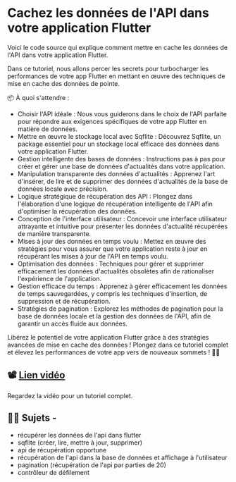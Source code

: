 # Cachez les données de l'API dans votre application Flutter

Voici le code source qui explique comment mettre en cache les données de l'API dans votre application Flutter.

Dans ce tutoriel, nous allons percer les secrets pour turbocharger les performances de votre app Flutter en mettant en œuvre des techniques de mise en cache des données de pointe.

📦 À quoi s'attendre :

- Choisir l'API idéale : Nous vous guiderons dans le choix de l'API parfaite pour répondre aux exigences spécifiques de votre app Flutter en matière de données.
- Mettre en œuvre le stockage local avec Sqflite : Découvrez Sqflite, un package essentiel pour un stockage local efficace des données dans votre application Flutter.
- Gestion intelligente des bases de données : Instructions pas à pas pour créer et gérer une base de données d'actualités dans votre application.
- Manipulation transparente des données d'actualités : Apprenez l'art d'insérer, de lire et de supprimer des données d'actualités de la base de données locale avec précision.
- Logique stratégique de récupération des API : Plongez dans l'élaboration d'une logique de récupération intelligente de l'API afin d'optimiser la récupération des données.
- Conception de l'interface utilisateur : Concevoir une interface utilisateur attrayante et intuitive pour présenter les données d'actualité récupérées de manière transparente.
- Mises à jour des données en temps voulu : Mettez en œuvre des stratégies pour vous assurer que votre application reste à jour en récupérant les mises à jour de l'API en temps voulu.
- Optimisation des données : Techniques pour gérer et supprimer efficacement les données d'actualités obsolètes afin de rationaliser l'expérience de l'application.
- Gestion efficace du temps : Apprenez à gérer efficacement les données de temps sauvegardées, y compris les techniques d'insertion, de suppression et de récupération.
- Stratégies de pagination : Explorez les méthodes de pagination pour la base de données locale et la gestion des données de l'API, afin de garantir un accès fluide aux données.

Libérez le potentiel de votre application Flutter grâce à des stratégies avancées de mise en cache des données ! 
Plongez dans ce tutoriel complet et élevez les performances de votre app vers de nouveaux sommets ! 📱✨

## 📽 [Lien vidéo](https://youtu.be/t4TWC9xATaM)
Regardez la vidéo pour un tutoriel complet.

## 👨‍💻 Sujets -
- récupérer les données de l'api dans flutter
- sqflite (créer, lire, mettre à jour, supprimer)
- api de récupération opportune
- récupération de l'api dans la base de données et affichage à l'utilisateur
- pagination (récupération de l'api par parties de 20)
- contrôleur de défilement 



